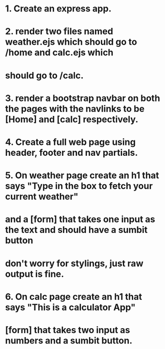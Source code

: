 # 1. Create an express app.

# 2. render two files named weather.ejs which should go to /home and calc.ejs which
# should go to /calc.

# 3. render a bootstrap navbar on both the pages with the navlinks to be [Home] and [calc] respectively.

# 4. Create a full web page using header, footer and nav partials.

# 5. On weather page create an h1 that says "Type in the box to fetch your current weather"
# and a [form] that takes one input as the text and should have a sumbit button
# don't worry for stylings, just raw output is fine.

# 6. On calc page create an h1 that says "This is a calculator App"

# [form] that takes two input as numbers and a sumbit button.
